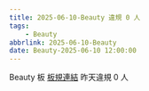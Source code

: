 ```yaml
---
title: 2025-06-10-Beauty 違規 0 人
tags:
    - Beauty
abbrlink: 2025-06-10-Beauty
date: Beauty-2025-06-10 12:00:00
---
```

Beauty 板 [板規連結](https://www.ptt.cc/bbs/Beauty/M.1630069980.A.84B.html)
昨天違規 0 人
